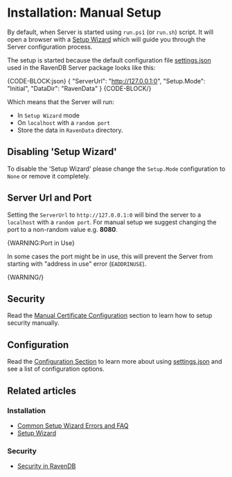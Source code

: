 # Installation: Manual Setup

By default, when Server is started using `run.ps1` (or `run.sh`) script. It will open a browser with a [Setup Wizard](../../start/installation/setup-wizard) which will guide you through the Server configuration process.

The setup is started because the default configuration file [settings.json](../../server/configuration/configuration-options#settings.json) used in the RavenDB Server package looks like this:

{CODE-BLOCK:json}
{
    "ServerUrl": "http://127.0.0.1:0",
    "Setup.Mode": "Initial",
    "DataDir": "RavenData"
}
{CODE-BLOCK/}

Which means that the Server will run:

- In `Setup Wizard` mode
- On `localhost` with a `random port`
- Store the data in `RavenData` directory.

## Disabling 'Setup Wizard'

To disable the 'Setup Wizard' please change the `Setup.Mode` configuration to `None` or remove it completely.

## Server Url and Port

Setting the `ServerUrl` to `http://127.0.0.1:0` will bind the server to a `localhost` with a `random port`. For manual setup we suggest changing the port to a non-random value e.g. **8080**.

{WARNING:Port in Use}

In some cases the port might be in use, this will prevent the Server from starting with "address in use" error (`EADDRINUSE`).

{WARNING/}

## Security

Read the [Manual Certificate Configuration](../../server/security/authentication/certificate-configuration) section to learn how to setup security manually.

## Configuration

Read the [Configuration Section](../../server/configuration/configuration-options) to learn more about using [settings.json](../../server/configuration/configuration-options#settings.json) and see a list of configuration options.

## Related articles

### Installation

- [Common Setup Wizard Errors and FAQ](../../server/security/common-errors-and-faq#setup-wizard-issues)
- [Setup Wizard](../../start/installation/setup-wizard)

### Security

- [Security in RavenDB](../../server/security/overview)
